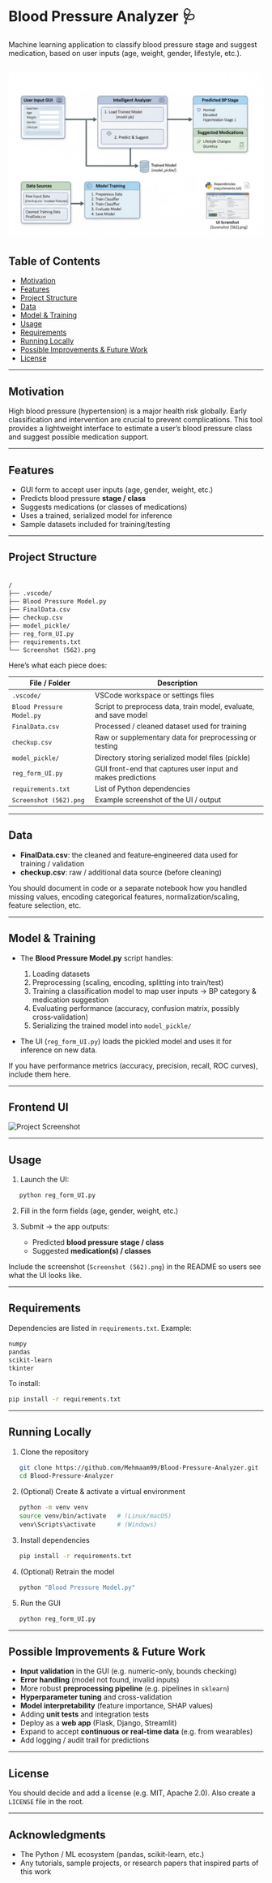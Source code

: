 # Blood Pressure Analyzer 🩺

Machine learning application to classify blood pressure stage and suggest medication, based on user inputs (age, weight, gender, lifestyle, etc.).

![Project Screenshot](Architecture_Diagram.jpg)
---

## Table of Contents

- [Motivation](#motivation)  
- [Features](#features)  
- [Project Structure](#project-structure)  
- [Data](#data)  
- [Model & Training](#model--training)  
- [Usage](#usage)  
- [Requirements](#requirements)  
- [Running Locally](#running-locally)  
- [Possible Improvements & Future Work](#possible-improvements--future-work)  
- [License](#license)  

---

## Motivation

High blood pressure (hypertension) is a major health risk globally. Early classification and intervention are crucial to prevent complications. This tool provides a lightweight interface to estimate a user’s blood pressure class and suggest possible medication support.

---

## Features

- GUI form to accept user inputs (age, gender, weight, etc.)  
- Predicts blood pressure **stage / class**  
- Suggests medications (or classes of medications)  
- Uses a trained, serialized model for inference  
- Sample datasets included for training/testing  

---

## Project Structure

```

/
├── .vscode/
├── Blood Pressure Model.py
├── FinalData.csv
├── checkup.csv
├── model_pickle/
├── reg_form_UI.py
├── requirements.txt
└── Screenshot (562).png

````

Here’s what each piece does:

| File / Folder | Description |
|----------------------|-----------------------------------------------------------|
| `.vscode/` | VSCode workspace or settings files |
| `Blood Pressure Model.py` | Script to preprocess data, train model, evaluate, and save model |
| `FinalData.csv` | Processed / cleaned dataset used for training |
| `checkup.csv` | Raw or supplementary data for preprocessing or testing |
| `model_pickle/` | Directory storing serialized model files (pickle) |
| `reg_form_UI.py` | GUI front-end that captures user input and makes predictions |
| `requirements.txt` | List of Python dependencies |
| `Screenshot (562).png` | Example screenshot of the UI / output |

---

## Data

- **FinalData.csv**: the cleaned and feature‑engineered data used for training / validation  
- **checkup.csv**: raw / additional data source (before cleaning)  

You should document in code or a separate notebook how you handled missing values, encoding categorical features, normalization/scaling, feature selection, etc.

---

## Model & Training

- The **Blood Pressure Model.py** script handles:  
  1. Loading datasets  
  2. Preprocessing (scaling, encoding, splitting into train/test)  
  3. Training a classification model to map user inputs → BP category & medication suggestion  
  4. Evaluating performance (accuracy, confusion matrix, possibly cross‑validation)  
  5. Serializing the trained model into `model_pickle/`

- The UI (`reg_form_UI.py`) loads the pickled model and uses it for inference on new data.

If you have performance metrics (accuracy, precision, recall, ROC curves), include them here.


---

## Frontend UI
![Project Screenshot](Frontend_UI.png)

---

## Usage

1. Launch the UI:  
```bash
   python reg_form_UI.py
````

2. Fill in the form fields (age, gender, weight, etc.)
3. Submit → the app outputs:

   * Predicted **blood pressure stage / class**
   * Suggested **medication(s) / classes**

Include the screenshot (`Screenshot (562).png`) in the README so users see what the UI looks like.

---

## Requirements

Dependencies are listed in `requirements.txt`. Example:

```
numpy
pandas
scikit-learn
tkinter
```

To install:

```bash
pip install -r requirements.txt
```

---

## Running Locally

1. Clone the repository

```bash
   git clone https://github.com/Mehmaam99/Blood-Pressure-Analyzer.git
   cd Blood-Pressure-Analyzer
```
2. (Optional) Create & activate a virtual environment

```bash
   python -m venv venv
   source venv/bin/activate   # (Linux/macOS)
   venv\Scripts\activate      # (Windows)
```
3. Install dependencies

```bash
   pip install -r requirements.txt
```
4. (Optional) Retrain the model

```bash
   python "Blood Pressure Model.py"
```
5. Run the GUI

```bash
   python reg_form_UI.py
```

---

## Possible Improvements & Future Work

* **Input validation** in the GUI (e.g. numeric-only, bounds checking)
* **Error handling** (model not found, invalid inputs)
* More robust **preprocessing pipeline** (e.g. pipelines in `sklearn`)
* **Hyperparameter tuning** and cross-validation
* **Model interpretability** (feature importance, SHAP values)
* Adding **unit tests** and integration tests
* Deploy as a **web app** (Flask, Django, Streamlit)
* Expand to accept **continuous or real-time data** (e.g. from wearables)
* Add logging / audit trail for predictions

---

## License

You should decide and add a license (e.g. MIT, Apache 2.0). Also create a `LICENSE` file in the root.

---

## Acknowledgments

* The Python / ML ecosystem (pandas, scikit-learn, etc.)
* Any tutorials, sample projects, or research papers that inspired parts of this work



